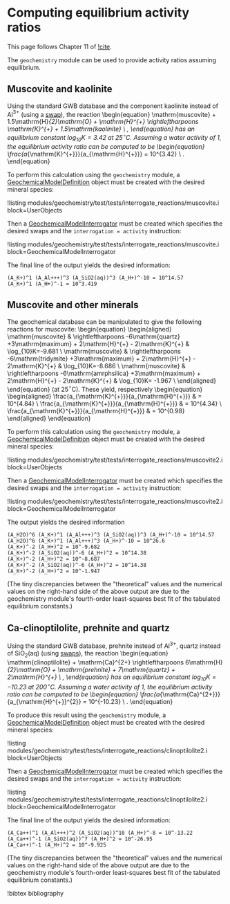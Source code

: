 # Computing equilibrium activity ratios

This page follows Chapter 11 of [!cite](bethke_2007).

The `geochemistry` module can be used to provide activity ratios assuming equilibrium.

## Muscovite and kaolinite

Using the standard GWB database and the component kaolinite instead of Al$^{3+}$ (using a [swap](swap.md)), the reaction
\begin{equation}
\mathrm{muscovite} + 1.5\mathrm{H}_{2}\mathrm{O} + \mathrm{H}^{+} \rightleftharpoons \mathrm{K}^{+} + 1.5\mathrm{kaolinite} \ ,
\end{equation}
has an equilibrium constant $\log_{10}K = 3.42$ at 25$^{\circ}$C.  Assuming a water activity of 1, the equilibrium activity ratio can be computed to be
\begin{equation}
\frac{a_{\mathrm{K}^{+}}}{a_{\mathrm{H}^{+}}} = 10^{3.42} \ .
\end{equation}

To perform this calculation using the `geochemistry` module, a [GeochemicalModelDefinition](GeochemicalModelDefinition.md) object must be created with the desired mineral species:

!listing modules/geochemistry/test/tests/interrogate_reactions/muscovite.i block=UserObjects

Then a [GeochemicalModelInterrogator](GeochemicalModelInterrogator.md) must be created which specifies the desired swaps and the `interrogation = activity` instruction:

!listing modules/geochemistry/test/tests/interrogate_reactions/muscovite.i block=GeochemicalModelInterrogator

The final line of the output yields the desired information:

```
(A_K+)^1 (A_Al+++)^3 (A_SiO2(aq))^3 (A_H+)^-10 = 10^14.57
(A_K+)^1 (A_H+)^-1 = 10^3.419
```

## Muscovite and other minerals

The geochemical database can be manipulated to give the following reactions for muscovite:
\begin{equation}
\begin{aligned}
\mathrm{muscovite} & \rightleftharpoons -6\mathrm{quartz} +3\mathrm{maximum} + 2\mathrm{H}^{+} - 2\mathrm{K}^{+} & \log_{10}K=-9.681 \\
\mathrm{muscovite} & \rightleftharpoons -6\mathrm{tridymite} +3\mathrm{maximum} + 2\mathrm{H}^{+} - 2\mathrm{K}^{+} & \log_{10}K=-8.686 \\
\mathrm{muscovite} & \rightleftharpoons -6\mathrm{amrphsilica} +3\mathrm{maximum} + 2\mathrm{H}^{+} - 2\mathrm{K}^{+} & \log_{10}K= -1.967 \ 
\end{aligned}
\end{equation}
(at 25$^{\circ}$C).  These yield, respectively
\begin{equation}
\begin{aligned}
\frac{a_{\mathrm{K}^{+}}}{a_{\mathrm{H}^{+}}} & = 10^{4.84} \\
\frac{a_{\mathrm{K}^{+}}}{a_{\mathrm{H}^{+}}} & = 10^{4.34} \\
\frac{a_{\mathrm{K}^{+}}}{a_{\mathrm{H}^{+}}} & = 10^{0.98}
\end{aligned}
\end{equation}

To perform this calculation using the `geochemistry` module, a [GeochemicalModelDefinition](GeochemicalModelDefinition.md) object must be created with the desired mineral species:

!listing modules/geochemistry/test/tests/interrogate_reactions/muscovite2.i block=UserObjects

Then a [GeochemicalModelInterrogator](GeochemicalModelInterrogator.md) must be created which specifies the desired swaps and the `interrogation = activity` instruction:

!listing modules/geochemistry/test/tests/interrogate_reactions/muscovite2.i block=GeochemicalModelInterrogator

The output yields the desired information

```
(A_H2O)^6 (A_K+)^1 (A_Al+++)^3 (A_SiO2(aq))^3 (A_H+)^-10 = 10^14.57
(A_H2O)^6 (A_K+)^1 (A_Al+++)^3 (A_H+)^-10 = 10^26.6
(A_K+)^-2 (A_H+)^2 = 10^-9.682
(A_K+)^-2 (A_SiO2(aq))^-6 (A_H+)^2 = 10^14.38
(A_K+)^-2 (A_H+)^2 = 10^-8.687
(A_K+)^-2 (A_SiO2(aq))^-6 (A_H+)^2 = 10^14.38
(A_K+)^-2 (A_H+)^2 = 10^-1.947
```
(The tiny discrepancies between the "theoretical" values and the numerical values on the right-hand side of the above output are due to the geochemistry module's fourth-order least-squares best fit of the tabulated equilibrium constants.)

## Ca-clinoptilolite, prehnite and quartz

Using the standard GWB database, prehnite instead of Al$^{3+}$, quartz instead of SiO$_{2}$(aq) (using [swaps](swap.md)), the reaction
\begin{equation}
\mathrm{clinoptilolite} + \mathrm{Ca}^{2+} \rightleftharpoons 6\mathrm{H}_{2}\mathrm{O} + \mathrm{prehnite} + 7\mathrm{quartz} + 2\mathrm{H}^{+} \ , 
\end{equation}
has an equilibrium constant $\log_{10}K = -10.23$ at 200$^{\circ}$C.  Assuming a water activity of 1, the equilibrium activity ratio can be computed to be
\begin{equation}
\frac{a_{\mathrm{Ca}^{2+}}}{a_{\mathrm{H}^{+}}^{2}} = 10^{-10.23} \ .
\end{equation}

To produce this result using the `geochemistry` module,  a [GeochemicalModelDefinition](GeochemicalModelDefinition.md) object must be created with the desired mineral species:

!listing modules/geochemistry/test/tests/interrogate_reactions/clinoptilolite2.i block=UserObjects

Then a [GeochemicalModelInterrogator](GeochemicalModelInterrogator.md) must be created which specifies the desired swaps and the `interrogation = activity` instruction:

!listing modules/geochemistry/test/tests/interrogate_reactions/clinoptilolite2.i block=GeochemicalModelInterrogator

The final line of the output yields the desired information:

```
(A_Ca++)^1 (A_Al+++)^2 (A_SiO2(aq))^10 (A_H+)^-8 = 10^-13.22
(A_Ca++)^-1 (A_SiO2(aq))^7 (A_H+)^2 = 10^-26.95
(A_Ca++)^-1 (A_H+)^2 = 10^-9.925
```
(The tiny discrepancies between the "theoretical" values and the numerical values on the right-hand side of the above output are due to the geochemistry module's fourth-order least-squares best fit of the tabulated equilibrium constants.)



!bibtex bibliography